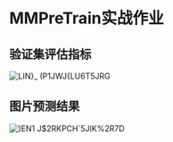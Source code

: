 # MMPreTrain实战作业

## 验证集评估指标
![LIN`}_ (P`1JWJ{LU6T5JRG](https://github.com/Abaiyu/OpenmmlabWork/assets/85044411/615629d3-10e9-4a85-a5c9-72b2c41ca1d6)

## 图片预测结果
![)EN1 J$2RKPCH`5JIK%2R7D](https://github.com/Abaiyu/OpenmmlabWork/assets/85044411/2394868f-ef6f-4705-af35-d83cd416a04b)

